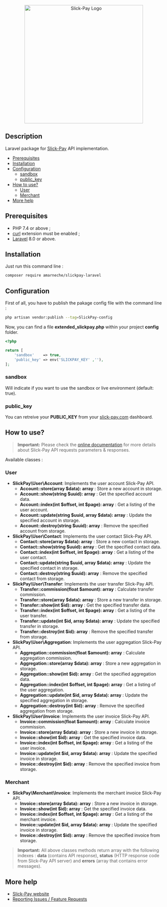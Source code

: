 <p align="center"><a href="https://slick-pay.com" target="_blank"><img src="https://azimutbscenter.com/logos/slick-pay.png" width="380" height="auto" alt="Slick-Pay Logo"></a></p>

## Description

Laravel package for [Slick-Pay](https://slick-pay.com) API implementation.

* [Prerequisites](#prerequisites)
* [Installation](#installation)
* [Configuration](#configuration)
    * [sandbox](#sandbox)
    * [public_key](#public_key)
* [How to use?](#how-to-use)
    * [User](#user)
    * [Merchant](#merchant)
* [More help](#more-help)

## Prerequisites

- PHP 7.4 or above ;
- [curl](https://secure.php.net/manual/en/book.curl.php) extension must be enabled ;
- [Laravel](https://laravel.com) 8.0 or above.

## Installation

Just run this command line :

```sh
composer require amarneche/slickpay-laravel
```

## Configuration

First of all, you have to publish the pakage config file with the command line :

```sh
php artisan vendor:publish --tag=SlickPay-config
```

Now, you can find a file **extended_slickpay.php** within your project **config** folder.

```php
<?php

return [
    'sandbox'    => true,
    'public_key' => env('SLICKPAY_KEY' ,''),
];
```

### sandbox

Will indicate if you want to use the sandbox or live environment (default: true).

### public_key

You can retreive your **PUBLIC_KEY** from your [slick-pay.com](https://slick-pay.com) dashboard.

## How to use?

> **Important:** Please check the [online documentation](https://devapi.slick-pay.com) for more details about Slick-Pay API requests parameters & responses.

Available classes :

### User

* **SlickPay\User\Account**: Implements the user account Slick-Pay API.
    * **Account::store(array $data): array** : Store a new account in storage.
    * **Account::show(string $uuid): array** : Get the specified account data.
    * **Account::index(int $offset, int $page): array** : Get a listing of the user account.
    * **Account::update(string $uuid, array $data): array** : Update the specified account in storage.
    * **Account::destroy(string $uuid): array** : Remove the specified account from storage.
* **SlickPay\User\Contact**: Implements the user contact Slick-Pay API.
    * **Contact::store(array $data): array** : Store a new contact in storage.
    * **Contact::show(string $uuid): array** : Get the specified contact data.
    * **Contact::index(int $offset, int $page): array** : Get a listing of the user contact.
    * **Contact::update(string $uuid, array $data): array** : Update the specified contact in storage.
    * **Contact::destroy(string $uuid): array** : Remove the specified contact from storage.
* **SlickPay\User\Transfer**: Implements the user transfer Slick-Pay API.
    * **Transfer::commission(float $amount): array** : Calculate transfer commission.
    * **Transfer::store(array $data): array** : Store a new transfer in storage.
    * **Transfer::show(int $id): array** : Get the specified transfer data.
    * **Transfer::index(int $offset, int $page): array** : Get a listing of the user transfer.
    * **Transfer::update(int $id, array $data): array** : Update the specified transfer in storage.
    * **Transfer::destroy(int $id): array** : Remove the specified transfer from storage.
* **SlickPay\User\Aggregation**: Implements the user aggregation Slick-Pay API.
    * **Aggregation::commission(float $amount): array** : Calculate aggregation commission.
    * **Aggregation::store(array $data): array** : Store a new aggregation in storage.
    * **Aggregation::show(int $id): array** : Get the specified aggregation data.
    * **Aggregation::index(int $offset, int $page): array** : Get a listing of the user aggregation.
    * **Aggregation::update(int $id, array $data): array** : Update the specified aggregation in storage.
    * **Aggregation::destroy(int $id): array** : Remove the specified aggregation from storage.
* **SlickPay\User\Invoice**: Implements the user invoice Slick-Pay API.
    * **Invoice::commission(float $amount): array** : Calculate invoice commission.
    * **Invoice::store(array $data): array** : Store a new invoice in storage.
    * **Invoice::show(int $id): array** : Get the specified invoice data.
    * **Invoice::index(int $offset, int $page): array** : Get a listing of the user invoice.
    * **Invoice::update(int $id, array $data): array** : Update the specified invoice in storage.
    * **Invoice::destroy(int $id): array** : Remove the specified invoice from storage.

### Merchant

* **SlickPay\Merchant\Invoice**: Implements the merchant invoice Slick-Pay API.
    * **Invoice::store(array $data): array** : Store a new invoice in storage.
    * **Invoice::show(int $id): array** : Get the specified invoice data.
    * **Invoice::index(int $offset, int $page): array** : Get a listing of the merchant invoice.
    * **Invoice::update(int $id, array $data): array** : Update the specified invoice in storage.
    * **Invoice::destroy(int $id): array** : Remove the specified invoice from storage.

> **Important:** All above classes methods return array with the following indexes : **data** (contains API response), **status** (HTTP response code from Slick-Pay API server) and **errors** (array that contains error messages).

## More help

* [Slick-Pay website](https://slick-pay.com)
* [Reporting Issues / Feature Requests](https://github.com/Slick-Pay-Algeria/slickpay-laravel/issues)
